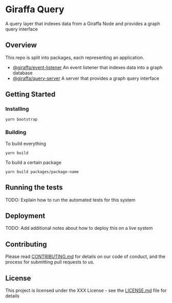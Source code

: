 # Giraffa Query

A query layer that indexes data from a Giraffa Node and provides a graph query interface

## Overview

This repo is split into packages, each representing an application.

- [@giraffa/event-listener](packages/event-listener) An event listener that indexes data into a graph database
- [@giraffa/query-server](packages/query-server) A server that provides a graph query interface

## Getting Started

### Installing

```
yarn bootstrap
```

### Building

To build everything
```
yarn build
```

To build a certain package
```
yarn build packages/package-name
```

## Running the tests

TODO: Explain how to run the automated tests for this system

## Deployment

TODO: Add additional notes about how to deploy this on a live system

## Contributing

Please read [CONTRIBUTING.md](CONTRIBUTING.md) for details on our code of conduct, and the process for submitting pull requests to us.

## License

This project is licensed under the XXX License - see the [LICENSE.md](LICENSE.md) file for details
